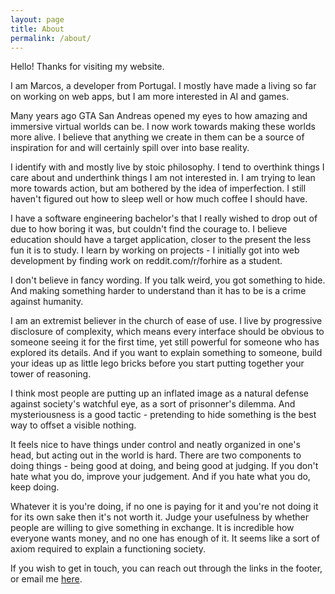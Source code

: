 ```yaml
---
layout: page
title: About
permalink: /about/
---
```


Hello! Thanks for visiting my website.

I am Marcos, a developer from Portugal. I mostly have made a living so far on working on web apps, but I am more interested in AI and games.

Many years ago GTA San Andreas opened my eyes to how amazing and immersive virtual worlds can be. I now work towards making these worlds more alive. I believe that anything we create in them can be a source of inspiration for and will certainly spill over into base reality.

I identify with and mostly live by stoic philosophy. I tend to overthink things I care about and underthink things I am not interested in. I am trying to lean more towards action, but am bothered by the idea of imperfection. I still haven't figured out how to sleep well or how much coffee I should have.

I have a software engineering bachelor's that I really wished to drop out of due to how boring it was, but couldn't find the courage to. I believe education should have a target application, closer to the present the less fun it is to study. I learn by working on projects - I initially got into web development by finding work on reddit.com/r/forhire as a student.

I don't believe in fancy wording. If you talk weird, you got something to hide. And making something harder to understand than it has to be is a crime against humanity.

I am an extremist believer in the church of ease of use. I live by progressive disclosure of complexity, which means every interface should be obvious to someone seeing it for the first time, yet still powerful for someone who has explored its details. And if you want to explain something to someone, build your ideas up as little lego bricks before you start putting together your tower of reasoning.

I think most people are putting up an inflated image as a natural defense against society's watchful eye, as a sort of prisonner's dilemma. And mysteriousness is a good tactic - pretending to hide something is the best way to offset a visible nothing.

It feels nice to have things under control and neatly organized in one's head, but acting out in the world is hard. There are two components to doing things - being good at doing, and being good at judging. If you don't hate what you do, improve your judgement. And if you hate what you do, keep doing.

Whatever it is you're doing, if no one is paying for it and you're not doing it for its own sake then it's not worth it. Judge your usefulness by whether people are willing to give something in exchange. It is incredible how everyone wants money, and no one has enough of it. It seems like a sort of axiom required to explain a functioning society.

If you wish to get in touch, you can reach out through the links in the footer, or email me <a href="&#109;a&#105;l&#116;&#111;:&#101;&#109;&#97;&#105;&#108;&#64;&#109;&#97;&#114;&#99;&#111;&#115;&#112;&#101;&#114;&#101;&#105;&#114;&#97;&#46;&#109;&#101;">here</a>.
